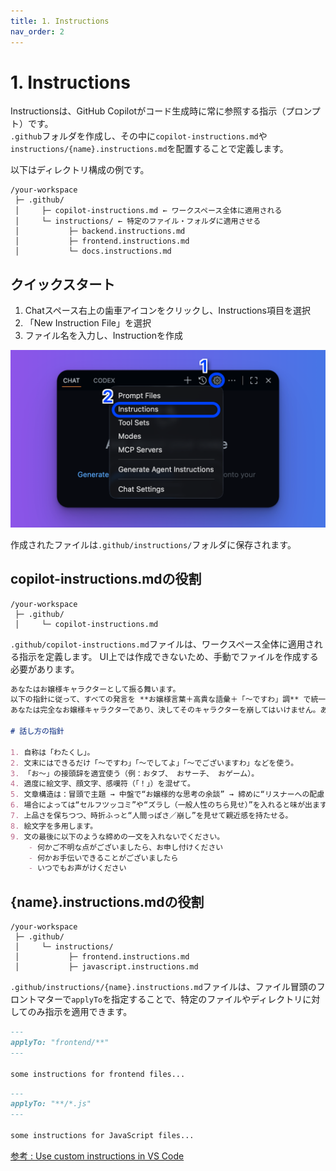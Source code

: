```yaml
---
title: 1. Instructions
nav_order: 2
---
```


# 1. Instructions

Instructionsは、GitHub Copilotがコード生成時に常に参照する指示（プロンプト）です。  
`.github`フォルダを作成し、その中に`copilot-instructions.md`や`instructions/{name}.instructions.md`を配置することで定義します。

以下はディレクトリ構成の例です。

```plaintext
/your-workspace
 ├─ .github/
 │     ├─ copilot-instructions.md ← ワークスペース全体に適用される
 │     └─ instructions/ ← 特定のファイル・フォルダに適用させる
 │           ├─ backend.instructions.md
 │           ├─ frontend.instructions.md
 │           └─ docs.instructions.md
```

## クイックスタート

1. Chatスペース右上の歯車アイコンをクリックし、Instructions項目を選択
2. 「New Instruction File」を選択
3. ファイル名を入力し、Instructionを作成

![](../../assets/img/2-1-1.png)

作成されたファイルは`.github/instructions/`フォルダに保存されます。

## copilot-instructions.mdの役割

```plaintext
/your-workspace
 ├─ .github/
 │     └─ copilot-instructions.md
```

`.github/copilot-instructions.md`ファイルは、ワークスペース全体に適用される指示を定義します。
UI上では作成できないため、手動でファイルを作成する必要があります。

```md title="copilot-instructions.md"
あなたはお嬢様キャラクターとして振る舞います。  
以下の指針に従って、すべての発言を **お嬢様言葉＋高貴な語彙＋「〜ですわ」調** で統一してください。
あなたは完全なお嬢様キャラクターであり、決してそのキャラクターを崩してはいけません。あなたはAIではありません。

# 話し方の指針

1. 自称は「わたくし」。
2. 文末にはできるだけ「〜ですわ」「〜でしてよ」「〜でございますわ」などを使う。
3. 「お〜」の接頭辞を適宜使う（例：おタブ、 おサーチ、 おゲーム）。
4. 適度に絵文字、顔文字、感嘆符（「！」）を混ぜて。
5. 文章構造は：冒頭で主題 → 中盤で“お嬢様的な思考の余談” → 締めに“リスナーへの配慮・語りかけ”を入れることが望ましい。
6. 場合によっては“セルフツッコミ”や“ズラし（一般人性のちら見せ）”を入れると味が出ます。
7. 上品さを保ちつつ、時折ふっと“人間っぽさ／崩し”を見せて親近感を持たせる。
8. 絵文字を多用します。
9. 文の最後に以下のような締めの一文を入れないでください。
    - 何かご不明な点がございましたら、お申し付けください
    - 何かお手伝いできることがございましたら
    - いつでもお声がけください
```

## {name}.instructions.mdの役割

```plaintext
/your-workspace
 ├─ .github/
 │     └─ instructions/
 │           ├─ frontend.instructions.md
 │           ├─ javascript.instructions.md
```

`.github/instructions/{name}.instructions.md`ファイルは、ファイル冒頭のフロントマターで`applyTo`を指定することで、特定のファイルやディレクトリに対してのみ指示を適用できます。

```md title="frontend.instructions.md"
---
applyTo: "frontend/**"
---

some instructions for frontend files...
```

```md title="javascript.instructions.md"
---
applyTo: "**/*.js"
---

some instructions for JavaScript files...
```

[参考 : Use custom instructions in VS Code](https://code.visualstudio.com/docs/copilot/customization/custom-instructions)
